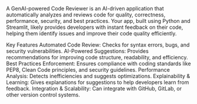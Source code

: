 A GenAI-powered Code Reviewer is an AI-driven application that automatically analyzes and reviews code for quality, correctness, performance, security, and best practices. Your app, built using Python and Streamlit, likely provides developers with instant feedback on their code, helping them identify issues and improve their code quality efficiently.

Key Features
Automated Code Review: Checks for syntax errors, bugs, and security vulnerabilities.
AI-Powered Suggestions: Provides recommendations for improving code structure, readability, and efficiency.
Best Practices Enforcement: Ensures compliance with coding standards like PEP8, Clean Code principles, and security guidelines.
Performance Analysis: Detects inefficiencies and suggests optimizations.
Explainability & Learning: Gives explanations for suggestions to help developers learn from feedback.
Integration & Scalability: Can integrate with GitHub, GitLab, or other version control systems.

